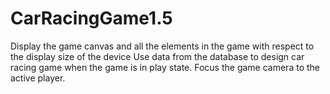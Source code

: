 # CarRacingGame1.5
Display the game canvas and all the elements in the game with respect to the display size of the device
Use data from the database to design car racing game when the game is in play state.
Focus the game camera to the active player.
